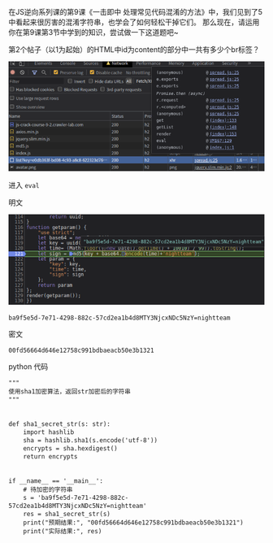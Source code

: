 在JS逆向系列课的第9课《一击即中 处理常见代码混淆的方法》中，我们见到了5中看起来很厉害的混淆字符串，也学会了如何轻松干掉它们。
那么现在，请运用你在第9课第3节中学到的知识，尝试做一下这道题吧~

第2个帖子（以1为起始）的HTML中id为content的部分中一共有多少个br标签？

![debugger](../img/104.png)

进入 `eval` 

明文

![debugger](../img/105.png)

    ba9f5e5d-7e71-4298-882c-57cd2ea1b4d8MTY3NjcxNDc5NzY=nightteam
    
密文

    00fd56664d646e12758c991bdbaeacb50e3b1321

python 代码

    """
    使用sha1加密算法，返回str加密后的字符串
    """
    
    
    def sha1_secret_str(s: str):
        import hashlib
        sha = hashlib.sha1(s.encode('utf-8'))
        encrypts = sha.hexdigest()
        return encrypts
    
    
    if __name__ == '__main__':
        # 待加密的字符串
        s = 'ba9f5e5d-7e71-4298-882c-57cd2ea1b4d8MTY3NjcxNDc5NzY=nightteam'
        res = sha1_secret_str(s)
        print("预期结果:", "00fd56664d646e12758c991bdbaeacb50e3b1321")
        print("实际结果:", res)
